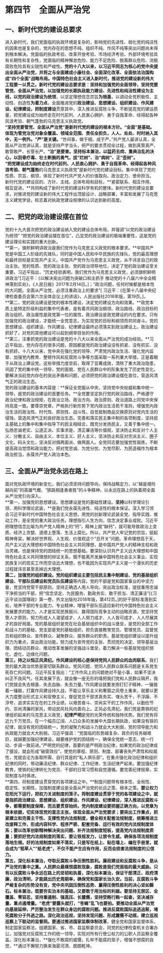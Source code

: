 # 第四节　全面从严治党

## 一、新时代党的建设总要求

进入新时代，我们党面临的执政环境是复杂的，影响党的先进性、弱化党的纯洁性的因素也是复杂的，党内存在的思想不纯、组织不纯、作风不纯等突出问题尚未得到根本解决。党面临的执政考验、改革开放考验、市场经济考验、外部环境考验具有长期性和复杂性，党面临的精神懈怠危险、能力不足危险、脱离群众危险、消极腐败危险具有尖锐性和严峻性。**党的十八大以来，以习近平同志为核心的党中央提出全面从严治党，并将之与全面建成小康社会、全面深化改革、全面依法治国构成“四个全面”战略布局。**中国特色社会主义进入新时代，推进党的建设新的伟大工程要一以贯之。**新时代党的建设总要求是：**坚持和加强党的全面领导，坚持党要管党、全面从严治党，以加强党的长期执政能力建设、先进性和纯洁性建设**为主线**，以党的政治建设**为统领**，以坚定理想信念宗旨**为根基**，以调动全党积极性、主动性、创造性**为着力点**，全面推进党的**政治建设、思想建设、组织建设、作风建设、纪律建设，**把**制度建设**贯穿其中，深入推进反腐败斗争，不断提高党的建设质量，把党建设成为始终走在时代前列、人民衷心拥护、勇于自我革命、经得起各种风浪考验、朝气蓬勃的马克思主义执政党。  
**“坚持党要管党、全面从严治党”是新时代党的建设的根本方针。“全面”是基础。**体现为管党治党对象全覆盖、领域全范围、责任全担负，人人、处处、时时纳入其中，无一例外。**“严”是关键。**“世间事，做于细，成于严。”共产党人最讲认真，全面从严治党讲认真，就是坚持严字当头，把严的要求贯彻全过程，做到真管真严、敢管敢严、长管长严。**“治”是要害。**坚持标本兼治，以猛药去疴、重典治乱的决心，以刮骨疗毒、壮士断腕的勇气，拔“烂树”、治“病树”、正“歪树”。  
“把党建设成为始终**走在时代前列、人民衷心拥护、勇于自我革命、经得起各种风浪考验、朝气蓬勃**的马克思主义执政党”是新时代党的建设目标。集中体现了党的性质、宗旨、纲领，体现了新时代共产党人的价值取向、政治定力、使命担当。  
新时代党的建设目的、方针、主线、总体布局和目标，**紧密联系、相互作用、相互促进，**共同构成了新时代党的建设科学有机的整体。新时代党的建设总要求，对推进党的建设新的伟大工程作出顶层设计、战略部署，丰富和发展了马克思主义建党学说，标志着对执政党建设规律的认识达到新的高度。  

## 二、把党的政治建设摆在首位

党的十九大首次把党的政治建设纳入党的建设总体布局，并强调“以党的政治建设为统领” “把党的政治建设摆在首位”，凸显党的政治建设的极端重要性，这是党的建设理论和实践的重大创新。  
**第一，旗帜鲜明讲政治是我们党作为马克思主义政党的根本要求。**中国共产党是中国工人阶级的先锋队，同时是中国人民和中华民族的先锋队，党的最高理想和最终目标是实现共产主义。中国共产党作为马克思主义政党，从不讳言自己的政治主张。党的性质、党的政治主张、党的政治领导地位，决定了党的政治建设至关重要。习近平指出，“历史经验表明，我们党作为马克思主义政党，必须旗帜鲜明讲政治”[习近平：《以解决突出问题为突破口和主抓手 推动党的十八届六中全会精神落到实处》，《人民日报》2017年2月14日。]；“政治问题，任何时候都是根本性的大问题。全面从严治党，必须注重政治上的要求”[ 习近平：《在第十八届中央纪律检查委员会第六次全体会议上的讲话》，人民出版社2016年版，第19页。]。  
**第二，党的政治建设是党的根本性建设，决定党的建设方向和效果。**政党本质上是特定阶级利益的集中代表者，是有着共同政治纲领、政治路线、政治目标的政治组织。政治属性是政党第一位的属性，政治建设是政党建设的内在要求。只有加强党的政治建设，才能统一全党意志，为实现党的目标和纲领而共同奋斗。党的思想建设、组织建设、作风建设、纪律建设最终必须落实到政治建设上。政治建设抓好了，对党的其他建设可以起到纲举目张的作用。  
**第三，注重抓党的政治建设是党的十八大以来全面从严治党的成功经验。**习近平指出，党内存在的很多问题，原因都是党的政治建设没有抓紧、没有抓实、没有抓好。十八大以来，党中央在强化党的领导、严肃党内政治生活、强化党内监督、加强党内教育、整顿作风和反腐败斗争等方面采取一系列重大举措，正是着眼于从政治上建设党。这些举措力度空前，取得了显著成效，清除了重大政治隐患，巩固了党的集中统一领导，党的面貌、党在人民群众中的形象发生了历史性变化。要解决当前党内存在的突出矛盾和问题，必须把党的政治建设摆在首位，营造风清气正的政治生态。  
党的政治建设的基本内容是：**保证全党服从中央，坚持党中央权威和集中统一领导，是党的政治建设的首要任务。**全党要坚定执行党的政治路线，严格遵守政治纪律和政治规矩，在政治立场、政治方向、政治原则、政治道路上同党中央保持高度一致。要尊崇党章，严格执行新形势下党内政治生活若干准则，增强党内政治生活的政治性、时代性、原则性、战斗性，自觉抵制商品交换原则对党内生活的侵蚀，营造风清气正的良好政治生态。完善和落实民主集中制的各项制度，坚持民主基础上的集中和集中指导下的民主相结合，既充分发扬民主，又善于集中统一。弘扬忠诚老实、公道正派、实事求是、清正廉洁等价值观，坚决防止和反对个人主义、分散主义、自由主义、本位主义、好人主义，坚决防止和反对宗派主义、圈子文化、码头文化，坚决反对搞两面派、做两面人。全党同志要加强党性锻炼，不断提高政治觉悟和政治能力，把对党忠诚、为党分忧、为党尽职、为民造福作为根本政治担当，永葆共产党人政治本色。  

## 三、全面从严治党永远在路上

面对党执政环境的新变化，我们必须坚持问题导向，保持战略定力，以“越是艰险越向前”的英雄气概、“狭路相逢勇者胜”的斗争精神，以永远在路上的执着把全面从严治党引向深入。  
**第一，加强党的思想建设。思想建设是党的基础性建设。**坚持**以科学理论引领、用科学理论武装，**是我们党永葆先进性、纯洁性的根本保证。深入学习领会习近平新时代中国特色社会主义思想，用党的创新理论武装全党、指导实践、推动工作，是全党的重大政治任务。理想指引人生方向，信念决定事业成败。习近平把理想信念比喻为共产党人精神上的“钙”，精神上就“缺钙”，就可能导致政治上变质、经济上贪婪、道德上堕落、生活上腐化。所以，共产党人牢记党的宗旨，挺起精神脊梁，解决好世界观、人生观、价值观这个“总开关”问题。革命理想高于天，共产主义远大理想和中国特色社会主义共同理想，是中国共产党人的精神支柱和政治灵魂，也是保持党的团结统一的思想基础。要深刻认识共产主义远大理想和中国特色社会主义共同理想的辩证关系，既不能离开发展中国特色社会主义事业、实现民族复兴的现实工作而空谈远大理想，也不能因为实现共产主义是一个漫长的历史过程就讳言甚至丢掉远大理想。  
**第二，加强党的组织建设。**党的组织建设主要包括**民主集中制建设、党的基层组织建设、干部队伍建设和党员队伍建设**等内容。党的干部是党和国家事业的中坚力量，党坚持党管干部原则，坚持正确选人用人导向，突出政治标准，提拔重用忠诚干净担当的干部，把“信念坚定、为民服务、勤政务实、敢于担当、清正廉洁”[《习近平谈治国理政》第一卷，外文出版社2018年版，第412页。]的好干部标准落到实处，培养干部的专业能力、专业精神，增强干部队伍适应新时代中国特色社会主义发展要求的能力。人才是实现民族振兴、赢得国际竞争主动的战略资源。党坚持党管人才原则，努力形成人人渴望成才、人人努力成才、人人皆可成才、人人尽展其才的良好局面。党的基层组织是党在社会基层组织中的战斗堡垒，是党的全部工作和战斗力的基础，党支部是党的基础组织，担负直接教育党员、管理党员、监督党员和组织群众、宣传群众、凝聚群众、服务群众的职责。基层党组织建设以提升组织力为重点，突出政治功能，努力成为宣传党的主张、贯彻党的决定、领导基层治理、团结动员群众、推动改革发展的坚强战斗堡垒，着力解决一些基层党组织弱化、虚化、边缘化问题。  
**第三，持之以恒正风肃纪。**作风建设的核心是**保持党同人民群众的血肉联系**。我们党的最大政治优势是密切联系群众。党风问题、党同人民群众联系问题是关系党生死存亡的问题。习近平反复指出：“工作作风上的问题绝对不是小事，如果不坚决纠正不良风气，任其发展下去，就会像一座无形的墙把我们党和人民群众隔开，我们党就会失去根基、失去血脉、失去力量。”作风建设就要发扬钉钉子精神，一锤接着一锤敲，打赢作风建设持久战，不能让享乐主义和奢靡之风卷土重来，就要以更大力度整治形式主义和官僚主义，督促党员干部求真务实、埋头苦干，不浮躁、不浮夸，追求实实在在的工作业绩，以艰苦奋斗、崇尚实干的工作作风，以勤俭节约、崇尚清廉的家风，带动民风社风向善向上。正风必先肃纪。我们党是靠铁的纪律组织起来的马克思主义政党，**纪律严明**是党的光荣传统和独特优势。我们党有将近九千万党员，在一个幅员辽阔、人口众多的发展中大国长期执政，如果没有铁的纪律，就没有党的团结统一，党的凝聚力和战斗力就会大大削弱，党的领导能力和执政能力就会大大削弱。习近平强调：“党面临的形势越复杂、肩负的任务越艰巨，就越要加强纪律建设，越要维护党的团结统一，确保全党统一意志、统一行动、步调一致前进。”严明党的纪律，首要的是严明政治纪律，如果党的政治纪律成了摆设，就会形成“破窗效应”，使党的章程、原则、制度、部署丧失严肃性和权威性，党就会沦为各取所需、自行其是的“私人俱乐部”。在重点强化政治纪律和组织纪律的同时，带动廉洁纪律、群众纪律、工作纪律、生活纪律严起来。要加强纪律教育，使铁的纪律转化为党员、干部的日常习惯和自觉遵循。要完善纪律规章，实现制度与时俱进。  
**第四，将制度建设贯穿党的各项建设之中。**制度问题带有根本性、全局性、稳定性、长期性，加强制度建设是全面从严治党的长远之策、根本之策。**要让权力在阳光下运行，把权力关进制度的笼子。**将制度建设贯穿于党的各项建设之中，就是指抓政治建设、思想建设、组织建设、作风建设、纪律建设，深入推进反腐败斗争，都需要制度保障，而且要贯穿始终。党内制度建设**要把握正确方向，以党章为根本依据，**切实体现党的意志主张，体现全面从严治党要求；**要突出工作重点，**抓紧建立和完善主干性、支撑性党内法规制度，健全相关配套法规制度，统筹推进立改废释工作，形成内容科学、程序严密、配套完备、运行有效的党内法规制度体系；**要以改革创新精神解决突出问题、补齐法规制度短板，**提高党内法规制度质量；**要抓好党内法规制度的落实，**要让铁规发力，让禁令生威，确保各项法规制度落地生根。好的法规制度如果不落实，只是写在纸上、贴在墙上、编在手册里，就会成为“稻草人”“纸老虎”，不仅不能产生应有作用，反而会损害法规制度的公信力。  
**第五，深化标本兼治，夺取反腐败斗争压倒性胜利。**廉政建设和反腐败斗争，是从严治党的重中之重。人民群众最痛恨腐败现象，腐败是我们党面临的最大威胁。只有以反腐败斗争永远在路上的坚韧和执着，深化标本兼治，保证干部清正、政府清廉、政治清明，才能跳出历史周期率，确保党和国家长治久安。当前，反腐败斗争严峻复杂的形势没有变，**党中央巩固压倒性态势、赢得压倒性胜利的决心坚如磐石。**标本兼治，**既要**夯实治本的基础，**又要**敢于用治标的利器。要坚持**无禁区、全覆盖、零容忍**，坚持**重遏制、强高压、长震慑，**坚持**受贿行贿一起查**，坚决**减存量**、重点**遏增量**。“老虎”要露头就打，“苍蝇”乱飞也要拍。要推动全面从严治党**向基层延伸**，严厉整治发生在群众身边的腐败问题。推进反腐败国际追逃追赃，堵死腐败分子外逃之路。深化政治巡视，坚持发现问题、形成震慑不动摇，建立巡视巡察上下联动的监督网。要通过**推进国家监察体制改革**，健全党和国家监督体系，制定国家监察法，组建国家、省、市、县监察委员会，同党的纪律检查机关合署办公，加强党对反腐败工作的统一领导，实现对所有行使公权力的公职人员监察全覆盖。深化标本兼治，**强化不敢腐的威慑，扎牢不能腐的笼子，增强不想腐的自觉，**通过不懈努力换来海晏河清、朗朗乾坤。  